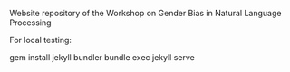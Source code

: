 Website repository of the Workshop on Gender Bias in Natural Language Processing 

For local testing:

gem install jekyll bundler
bundle exec jekyll serve
